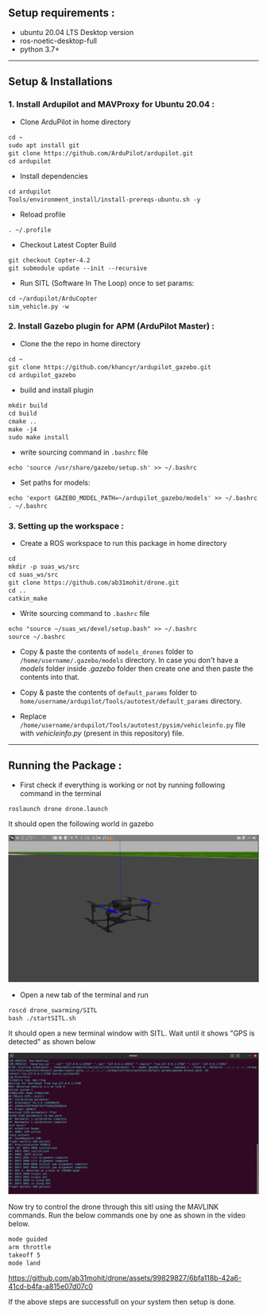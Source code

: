 ## Setup requirements :    
- ubuntu 20.04 LTS Desktop version
- ros-noetic-desktop-full
- python 3.7+

---
## Setup & Installations 

### 1. Install Ardupilot and MAVProxy for Ubuntu 20.04 :

- Clone ArduPilot in home directory
```
cd ~
sudo apt install git
git clone https://github.com/ArduPilot/ardupilot.git
cd ardupilot
```

- Install dependencies
```
cd ardupilot
Tools/environment_install/install-prereqs-ubuntu.sh -y
```

- Reload profile 
```
. ~/.profile
```

- Checkout Latest Copter Build
```
git checkout Copter-4.2
git submodule update --init --recursive
```

- Run SITL (Software In The Loop) once to set params:
```
cd ~/ardupilot/ArduCopter
sim_vehicle.py -w
```

### 2. Install Gazebo plugin for APM (ArduPilot Master) :
- Clone the the repo in home directory
```
cd ~
git clone https://github.com/khancyr/ardupilot_gazebo.git
cd ardupilot_gazebo
```

- build and install plugin
```
mkdir build
cd build
cmake ..
make -j4
sudo make install
```

- write sourcing command in `.bashrc` file
```
echo 'source /usr/share/gazebo/setup.sh' >> ~/.bashrc
```
- Set paths for models:
```
echo 'export GAZEBO_MODEL_PATH=~/ardupilot_gazebo/models' >> ~/.bashrc
. ~/.bashrc
```
### 3. Setting up the workspace :  
- Create a ROS workspace to run this package in home directory
```
cd
mkdir -p suas_ws/src
cd suas_ws/src
git clone https://github.com/ab31mohit/drone.git
cd ..
catkin_make
```

- Write sourcing command to `.bashrc` file
```
echo "source ~/suas_ws/devel/setup.bash" >> ~/.bashrc
source ~/.bashrc
```

- Copy & paste the contents of `models_drones` folder to `/home/username/.gazebo/models` directory. In case you don't have a *models* folder inside *.gazebo* folder then create one and then paste the contents into that.    

- Copy & paste the contents of `default_params` folder to `home/username/ardupilot/Tools/autotest/default_params` directory.   

- Replace `/home/username/ardupilot/Tools/autotest/pysim/vehicleinfo.py` file with *vehicleinfo.py* (present in this repository) file.

---

## Running the Package : 

- First check if everything is working or not by running following command in the terminal  
```
roslaunch drone drone.launch  
```

It should open the following world in gazebo    
<div align="center">
  <img src="img-videos/runway_world.png" alt="gazebo-world" />
</div>


- Open a new tab of the terminal and run
```
roscd drone_swarming/SITL
bash ./startSITL.sh
```
It should open a new terminal window with SITL. Wait until it shows "GPS is detected" as shown below  
<div align="center">
  <img src="img-videos/SITL.png" alt="SITL-img" />
</div>

Now try to control the drone through this sitl using the MAVLINK commands. Run the below commands one by one as shown in the video below.

```
mode guided
arm throttle
takeoff 5
mode land
```

https://github.com/ab31mohit/drone/assets/99829827/6bfa118b-42a6-41cd-b4fa-a815e07d07c0

If the above steps are successfull on your system then setup is done.





